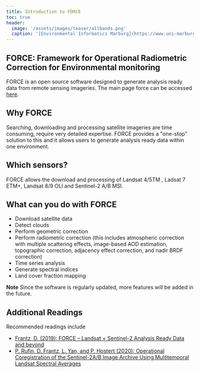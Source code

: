 ```yaml
---
title: Introduction to FORCE
toc: true
header:
  image: '/assets/images/teaser/allbands.png'
  caption: '[Environmental Informatics Marburg](https://www.uni-marburg.de/en/fb19/disciplines/physisch/environmentalinformatics){:target="_blank"}'
---
```


## FORCE: Framework for Operational Radiometric Correction for Environmental monitoring

FORCE is an open source software designed to generate analysis ready data from remote sensing imageries. 
The main page force can be accessed [here](https://force-eo.readthedocs.io/en/latest/index.html).

## Why FORCE

Searching, downloading and processing satellite imageries are time consuming, require very detailed expertise. FORCE provides a "one-stop" solution to this and it allows users to generate analysis ready data within one environment.

## Which sensors?

FORCE allows the download and processing of Landsat 4/5TM , Ladsat 7 ETM+, Landsat 8/9 OLI and Sentinel-2 A/B MSI.

## What can you do with FORCE

* Download satellite data
* Detect clouds
* Perform geometric correction
* Perform radiometric correction (this includes atmospheric correction with multiple scattering effects, image-based AOD estimation, topographic correction, adjacency effect correction, and nadir BRDF correction)
* Time series analysis
* Generate spectral indices
* Land cover fraction mapping 

**Note** Since the software is regularly updated, more features will be added in the future.

## Additional Readings
Recommended readings include 
* [Frantz, D. (2019): FORCE – Landsat + Sentinel-2 Analysis Ready Data and beyond](http://doi.org/10.3390/rs11091124)
* [P. Rufin, D. Frantz, L. Yan, and P. Hostert (2020): Operational Coregistration of the Sentinel-2A/B Image Archive Using Multitemporal Landsat Spectral Averages](https://doi.org/10.1109/LGRS.2020.2982245)